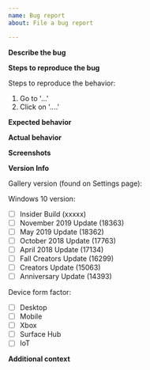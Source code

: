 ```yaml
---
name: Bug report
about: File a bug report

---
```


**Describe the bug**
<!-- Please enter a short, clear description of the bug -->

**Steps to reproduce the bug**
<!-- Please provide any required setup and steps to reproduce the behavior -->
Steps to reproduce the behavior:
1. Go to '...'
2. Click on '....'

**Expected behavior**
<!-- Please provide a description of what you expected to happen -->

**Actual behavior**
<!-- Please provide a description of what actually happened -->

**Screenshots**
<!-- If applicable, add screenshots here to help explain your problem -->

**Version Info**
<!-- Please enter the Gallery version, OS version(s), and form factor(s) -->

Gallery version (found on Settings page): 
<!-- [e.g. 1.2.3.0] -->

Windows 10 version:
- [ ] Insider Build (xxxxx)
- [ ] November 2019 Update (18363)
- [ ] May 2019 Update (18362)
- [ ] October 2018 Update (17763)
- [ ] April 2018 Update (17134)
- [ ] Fall Creators Update (16299)
- [ ] Creators Update (15063)
- [ ] Anniversary Update (14393)

Device form factor:
- [ ] Desktop
- [ ] Mobile
- [ ] Xbox
- [ ] Surface Hub
- [ ] IoT

**Additional context**
<!-- Enter any other applicable info here -->
